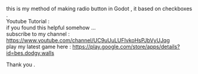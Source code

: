 this is my method of making radio button in Godot , it based on checkboxes . <br/>
Youtube Tutorial :<br/>
if you found this helpful somehow ...<br/>
subscribe to my channel : https://www.youtube.com/channel/UC9uUuLUFIvkoHsPJbVyUJqg<br/>
play my latest game here : https://play.google.com/store/apps/details?id=bes.dodgy.walls<br/>

Thank you .
